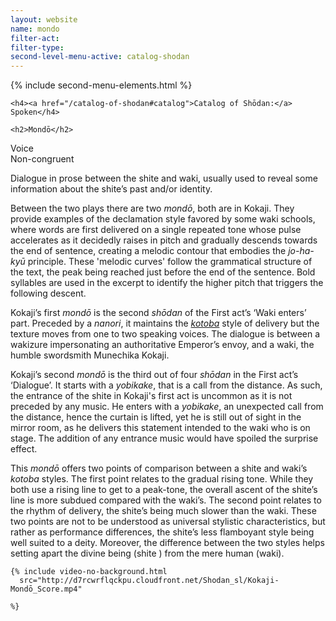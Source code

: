 ```yaml
---
layout: website
name: mondo
filter-act:
filter-type:
second-level-menu-active: catalog-shodan
---
```


{% include second-menu-elements.html %}

<main class="page-content">
  <div class="text-container">

    <h4><a href="/catalog-of-shodan#catalog">Catalog of Shōdan:</a> Spoken</h4>

    <h2>Mondō</h2>

  <div class="introductory-table">
    <div class="introductory-table__element">
      <div class="introductory-table__term">Voice</div>
      <div class="introductory-table__definition">Non-congruent</div>
    </div>
  </div>

  <p>Dialogue in prose between the shite and waki, usually used to reveal some information about the shite’s past and/or identity.</p>

  <p>Between the two plays there are two <em>mondō</em>, both are in Kokaji. They provide examples of the declamation style favored by some waki schools, where words are first delivered on a single repeated tone whose pulse accelerates as it decidedly raises in pitch and gradually descends towards the end of sentence, creating a melodic contour that embodies the <em>jo-ha-kyū</em> principle. These 'melodic curves' follow the grammatical structure of the text, the peak being reached just before the end of the sentence.
  Bold syllables are used in the excerpt to identify the higher pitch that triggers the following descent.</p>

  <p>Kokaji’s first <em>mondō</em> is the second <em>shōdan</em> of the First act’s ‘Waki enters’ part. Preceded by a <em>nanori</em>, it maintains the <a href="/music/voices#Spoken" target="_blank"><em>kotoba</em></a> style of delivery but the texture moves from one to two speaking voices.
  The dialogue is between a wakizure impersonating an authoritative Emperor’s envoy, and a waki, the humble swordsmith Munechika Kokaji.</p>

  <p>Kokaji’s second <em>mondō</em> is the third out of four <em>shōdan</em> in the First act’s ‘Dialogue’.  It starts with a <em>yobikake</em>, that is a call from the distance. As such, the entrance of the shite in Kokaji's first act is uncommon as it is not preceded by any music. He enters with a <em>yobikake</em>, an unexpected call from the distance, hence the curtain is lifted, yet he is still out of sight in the mirror room, as he delivers this statement intended to the waki who is on stage. The addition of any entrance music would have spoiled the surprise effect.</p>
  <p>This <em>mondō</em> offers two points of comparison between a shite and waki’s <em>kotoba</em> styles.
  The first point relates to the gradual rising tone. While they both use a rising line to get to a peak-tone, the overall ascent of the shite’s line is more subdued compared with the waki’s. The second point relates to the rhythm of delivery, the shite’s being much slower than the waki. These two points are not to be understood as universal stylistic characteristics, but rather as performance differences, the shite’s less flamboyant style being well suited to a deity. Moreover, the difference between the two styles helps setting apart the divine being (shite ) from the mere human (waki).</p>

    {% include video-no-background.html
      src="http://d7rcwrflqckpu.cloudfront.net/Shodan_sl/Kokaji-Mondō_Score.mp4"

    %}
</div>
</main>
